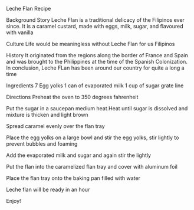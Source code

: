 Leche Flan Recipe

Background Story
Leche Flan is a traditional delicacy of the Filipinos ever since. It is a caramel custard, made with eggs, milk, sugar, and flavoured with vanilla

Culture
Life would be meaningless without Leche Flan for us Filipinos

History
It originated from the regions along the border of France and Spain and was brought to the Philippines at the time of the Spanish Colonization. In conclusion, Leche FLan has been around our country for quite a long a time

Ingredients
7 Egg yolks
1 can of evaporated milk
1 cup of sugar grate line

Directions
Preheat the oven to 350 degrees fahrenheit

Put the sugar in a saucepan medium heat.Heat until sugar is dissolved and mixture is thicken and light brown

Spread caramel evenly over the flan tray

Place the egg yolks on a large bowl and stir the egg yolks, stir lightly to prevent bubbles and foaming

Add the evaporated milk and sugar and again stir the lightly

Put the flan into the caramelized flan tray and cover with aluminum foil

Place the flan tray onto the baking pan filled with water

Leche flan will be ready in an hour

Enjoy!